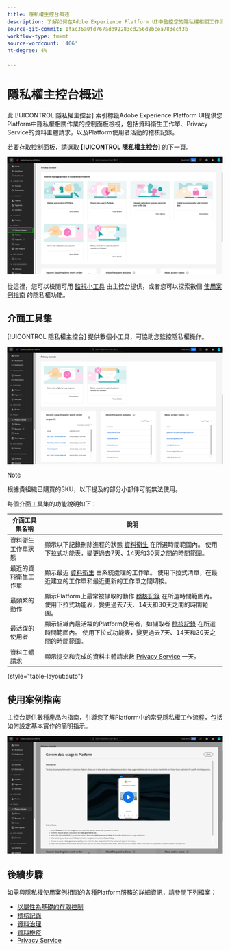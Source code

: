 ```yaml
---
title: 隱私權主控台概述
description: 了解如何在Adobe Experience Platform UI中監控您的隱私權相關工作流程。
source-git-commit: 1fac36a0fd767add92283cd256d8bcea783ecf3b
workflow-type: tm+mt
source-wordcount: '406'
ht-degree: 4%

---
```


# 隱私權主控台概述

此 [!UICONTROL 隱私權主控台] 索引標籤Adobe Experience Platform UI提供您Platform中隱私權相關作業的控制面板檢視，包括資料衛生工作單、Privacy Service的資料主體請求，以及Platform使用者活動的稽核記錄。

若要存取控制面板，請選取 **[!UICONTROL 隱私權主控台]** 的下一頁。

![影像顯示 [!UICONTROL 隱私權主控台] 在Platform UI的左側導覽中選取](../images/governance-privacy-security/privacy-console/left-nav.png)

從這裡，您可以檢閱可用 [監視小工具](#widgets) 由主控台提供，或者您可以探索數個 [使用案例指南](#use-case-guides) 的隱私權功能。

## 介面工具集

[!UICONTROL 隱私權主控台] 提供數個小工具，可協助您監控隱私權操作。

![影像顯示 [!UICONTROL 隱私權主控台] 在Platform UI的左側導覽中選取](../images/governance-privacy-security/privacy-console/widgets.png)

>[!NOTE]
>
>根據貴組織已購買的SKU，以下提及的部分小部件可能無法使用。

每個介面工具集的功能說明如下：

| 介面工具集名稱 | 說明 |
| --- | --- |
| 資料衛生工作單狀態 | 顯示以下記錄刪除進程的狀態 [資料衛生](../../hygiene/home.md) 在所選時間範圍內。 使用下拉式功能表，變更過去7天、14天和30天之間的時間範圍。 |
| 最近的資料衛生工作單 | 顯示最近 [資料衛生](../../hygiene/home.md) 由系統處理的工作單。 使用下拉式清單，在最近建立的工作單和最近更新的工作單之間切換。 |
| 最頻繁的動作 | 顯示Platform上最常被擷取的動作 [稽核記錄](./audit-logs/overview.md) 在所選時間範圍內。 使用下拉式功能表，變更過去7天、14天和30天之間的時間範圍。 |
| 最活躍的使用者 | 顯示組織內最活躍的Platform使用者，如擷取者 [稽核記錄](./audit-logs/overview.md) 在所選時間範圍內。 使用下拉式功能表，變更過去7天、14天和30天之間的時間範圍。 |
| 資料主體請求 | 顯示提交和完成的資料主體請求數 [Privacy Service](../../privacy-service/home.md) 一天。 |

{style=&quot;table-layout:auto&quot;}

## 使用案例指南

主控台提供數種產品內指南，引導您了解Platform中的常見隱私權工作流程，包括如何設定基本實作的簡明指示。

![影像顯示 [!UICONTROL 隱私權主控台] 在Platform UI的左側導覽中選取](../images/governance-privacy-security/privacy-console/use-case-guide.png)

## 後續步驟

如需與隱私權使用案例相關的各種Platform服務的詳細資訊，請參閱下列檔案：

* [以屬性為基礎的存取控制](../../access-control/abac/overview.md)
* [稽核記錄](./audit-logs/overview.md)
* [資料治理](../../data-governance/home.md)
* [資料檢疫](../../hygiene/home.md)
* [Privacy Service](../../privacy-service/home.md)
